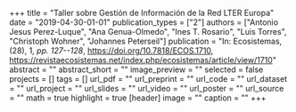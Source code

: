 +++
title = "Taller sobre Gestión de Información de la Red LTER Europa"
date = "2019-04-30-01-01"
publication_types = ["2"]
authors = ["Antonio Jesus Perez-Luque", "Ana Genua-Olmedo", "Ines T. Rosario", "Luis Torres", "Christoph Wohner", "Johannes Peterseil"]
publication = "In: Ecosistemas, (28), 1, _pp. 127--128_, https://doi.org/10.7818/ECOS.1710, https://revistaecosistemas.net/index.php/ecosistemas/article/view/1710"
abstract = ""
abstract_short = ""
image_preview = ""
selected = false
projects = []
tags = []
url_pdf = ""
url_preprint = ""
url_code = ""
url_dataset = ""
url_project = ""
url_slides = ""
url_video = ""
url_poster = ""
url_source = ""
math = true
highlight = true
[header]
image = ""
caption = ""
+++
